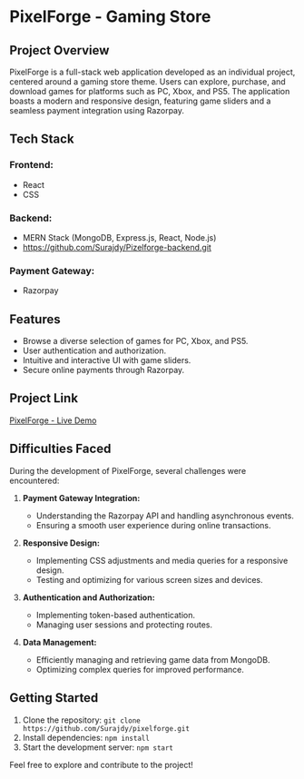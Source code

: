 # PixelForge - Gaming Store

## Project Overview

PixelForge is a full-stack web application developed as an individual project, centered around a gaming store theme. Users can explore, purchase, and download games for platforms such as PC, Xbox, and PS5. The application boasts a modern and responsive design, featuring game sliders and a seamless payment integration using Razorpay.

## Tech Stack

### Frontend:
- React
- CSS

### Backend:
- MERN Stack (MongoDB, Express.js, React, Node.js)
- https://github.com/Surajdy/Pizelforge-backend.git

### Payment Gateway:
- Razorpay

## Features

- Browse a diverse selection of games for PC, Xbox, and PS5.
- User authentication and authorization.
- Intuitive and interactive UI with game sliders.
- Secure online payments through Razorpay.

## Project Link

[PixelForge - Live Demo](https://boisterous-centaur-6f7b68.netlify.app/)

## Difficulties Faced

During the development of PixelForge, several challenges were encountered:

1. **Payment Gateway Integration:**
   - Understanding the Razorpay API and handling asynchronous events.
   - Ensuring a smooth user experience during online transactions.

2. **Responsive Design:**
   - Implementing CSS adjustments and media queries for a responsive design.
   - Testing and optimizing for various screen sizes and devices.

3. **Authentication and Authorization:**
   - Implementing token-based authentication.
   - Managing user sessions and protecting routes.

4. **Data Management:**
   - Efficiently managing and retrieving game data from MongoDB.
   - Optimizing complex queries for improved performance.

## Getting Started

1. Clone the repository: `git clone https://github.com/Surajdy/pixelforge.git`
2. Install dependencies: `npm install`
3. Start the development server: `npm start`

Feel free to explore and contribute to the project!
